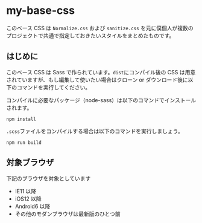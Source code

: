 # my-base-css

このベース CSS は `Normalize.css` および `sanitize.css` を元に僕個人が複数のプロジェクトで共通で指定しておきたいスタイルをまとめたものです。

## はじめに

このベース CSS は Sass で作られています。`dist`にコンパイル後の CSS は用意されていますが、もし編集して使いたい場合はクローン or ダウンロード後に以下のコマンドを実行してください。

コンパイルに必要なパッケージ（node-sass）は以下のコマンドでインストールされます。

```
npm install
```

`.scss`ファイルをコンパイルする場合は以下のコマンドを実行しましょう。

```
npm run build
```

## 対象ブラウザ

下記のブラウザを対象としています

- IE11 以降
- iOS12 以降
- Android6 以降
- その他のモダンブラウザは最新版のひとつ前
